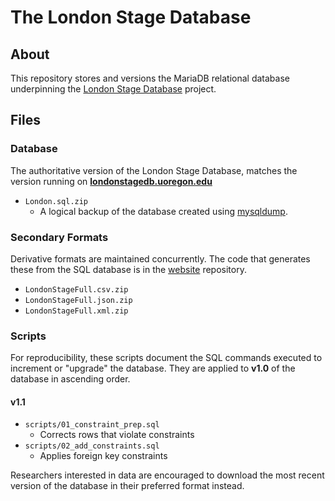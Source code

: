 # The London Stage Database

## About
This repository stores and versions the MariaDB relational database underpinning the [London Stage Database](https://londonstagedb.uoregon.edu/) project.

## Files

### Database
The authoritative version of the London Stage Database, matches the version running on **[londonstagedb.uoregon.edu](londonstagedb.uoregon.edu)**
* `London.sql.zip`
    - A logical backup of the database created using [mysqldump](https://mariadb.com/kb/en/mysqldump/).

### Secondary Formats
Derivative formats are maintained concurrently. The code that generates these from the SQL database is in the [website](https://github.com/LondonStageDB/website) repository. 
* `LondonStageFull.csv.zip`
* `LondonStageFull.json.zip`
* `LondonStageFull.xml.zip`

### Scripts
For reproducibility, these scripts document 
the SQL commands executed to increment or "upgrade" the database.
They are applied to **v1.0** of the database in ascending order.

#### v1.1
* `scripts/01_constraint_prep.sql`
    - Corrects rows that violate constraints
* `scripts/02_add_constraints.sql`
    - Applies foreign key constraints 

Researchers interested in data are encouraged to download the most recent version of the database
in their preferred format instead.